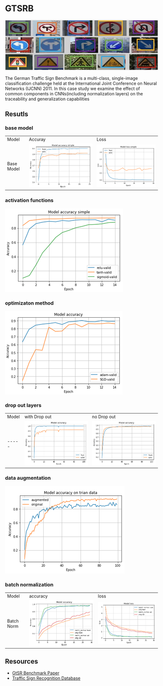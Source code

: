 # GTSRB

![project banner](https://github.com/SajjadPSavoji/German-Traffic-Sign-Recognition-Benchmark/blob/master/German.jpeg)

The German Traffic Sign Benchmark is a multi-class, single-image classification challenge held at the International Joint Conference on Neural Networks (IJCNN) 2011. In this case study we examine the effect of common components in CNNs(including normalization layers) on the traceability and generalization capabilities


## Resutls
### base model
<table>
  <tr>
    <td> Model </td>
    <td> Accuray </td>
    <td> Loss</td>
  </tr>
  <tr>
    <td> Base Model </td>
    <td> <img src="https://github.com/SajjadPSavoji/German-Traffic-Sign-Recognition-Benchmark/blob/master/Assets/acc-base.png"> </td>
    <td> <img src="https://github.com/SajjadPSavoji/German-Traffic-Sign-Recognition-Benchmark/blob/master/Assets/loss-base.png"> </td>
  </tr>
</table>

### activation functions

![activation functions accuracy](https://github.com/SajjadPSavoji/German-Traffic-Sign-Recognition-Benchmark/blob/master/Assets/activation-fn.png)

### optimizaton method

![optimization method](https://github.com/SajjadPSavoji/German-Traffic-Sign-Recognition-Benchmark/blob/master/Assets/opt.png)

### drop out layers

<table>
  <tr>
    <td> Model </td>
    <td> with Drop out </td>
    <td> no Drop out</td>
  </tr>
  <tr>
    <td> ----- </td>
    <td> <img src="https://github.com/SajjadPSavoji/German-Traffic-Sign-Recognition-Benchmark/blob/master/Assets/no-dropout-model.png"> </td>
    <td> <img src="https://github.com/SajjadPSavoji/German-Traffic-Sign-Recognition-Benchmark/blob/master/Assets/dropout-model.png"> </td>
  </tr>
</table>

### data augmentation

![dataaugmentation](https://github.com/SajjadPSavoji/German-Traffic-Sign-Recognition-Benchmark/blob/master/Assets/augmentation.png)

### batch normalization

<table>
  <tr>
    <td> Model </td>
    <td> accuracy </td>
    <td> loss </td>
  </tr>
  <tr>
    <td> Batch Norm </td>
    <td> <img src="https://github.com/SajjadPSavoji/German-Traffic-Sign-Recognition-Benchmark/blob/master/Assets/norm-accuracy.png"> </td>
    <td> <img src="https://github.com/SajjadPSavoji/German-Traffic-Sign-Recognition-Benchmark/blob/master/Assets/norm-loss.png"> </td>
  </tr>
</table>


## Resources
- [GtSR Benchmark Paper](https://www.kaggle.com/meowmeowmeowmeowmeow/gtsrb-german-traffic-sign)
- [Traffic Sign Recognition Database](http://www.nlpr.ia.ac.cn/pal/trafficdata/recognition.html)
